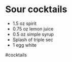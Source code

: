 # Sour cocktails

- 1.5 oz spirit
- 0.75 oz lemon juice
- 0.5 oz simple syrup
- Splash of triple sec
- 1 egg white

#cocktails
